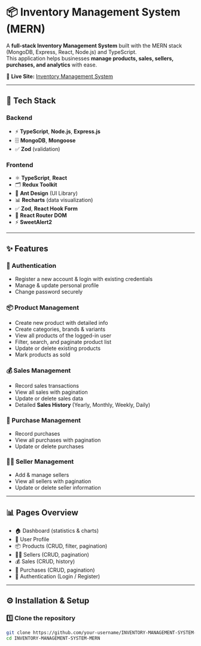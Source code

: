 # 📦 Inventory Management System (MERN)

A **full-stack Inventory Management System** built with the MERN stack (MongoDB, Express, React, Node.js) and TypeScript.  
This application helps businesses **manage products, sales, sellers, purchases, and analytics** with ease.  

🔗 **Live Site:** [Inventory Management System](https://inventory-navy.vercel.app)

---

## 🚀 Tech Stack

### Backend
- ⚡ **TypeScript**, **Node.js**, **Express.js**
- 🗄️ **MongoDB**, **Mongoose**
- ✅ **Zod** (validation)

### Frontend
- ⚛️ **TypeScript**, **React**
- 🗂️ **Redux Toolkit**
- 🎨 **Ant Design** (UI Library)
- 📊 **Recharts** (data visualization)
- ✅ **Zod**, **React Hook Form**
- 🚦 **React Router DOM**
- ⚡ **SweetAlert2**

---

## ✨ Features

### 🔐 Authentication
- Register a new account & login with existing credentials
- Manage & update personal profile
- Change password securely

### 📦 Product Management
- Create new product with detailed info
- Create categories, brands & variants
- View all products of the logged-in user
- Filter, search, and paginate product list
- Update or delete existing products
- Mark products as sold

### 💰 Sales Management
- Record sales transactions
- View all sales with pagination
- Update or delete sales data
- Detailed **Sales History** (Yearly, Monthly, Weekly, Daily)

### 🛒 Purchase Management
- Record purchases
- View all purchases with pagination
- Update or delete purchases

### 🧑‍💼 Seller Management
- Add & manage sellers
- View all sellers with pagination
- Update or delete seller information

---

## 📊 Pages Overview

- 🏠 Dashboard (statistics & charts)
- 👤 User Profile
- 📦 Products (CRUD, filter, pagination)
- 🧑‍💼 Sellers (CRUD, pagination)
- 💰 Sales (CRUD, history)
- 🛒 Purchases (CRUD, pagination)
- 🔑 Authentication (Login / Register)

---

## ⚙️ Installation & Setup

### 1️⃣ Clone the repository
```bash
git clone https://github.com/your-username/INVENTORY-MANAGEMENT-SYSTEM-MERN.git
cd INVENTORY-MANAGEMENT-SYSTEM-MERN

